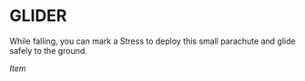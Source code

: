 # GLIDER

While falling, you can mark a Stress to deploy this small parachute and glide safely to the ground.

*Item*
